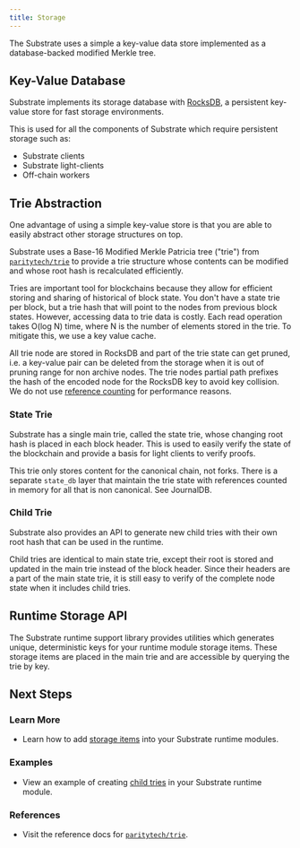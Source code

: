 ```yaml
---
title: Storage
---
```


The Substrate uses a simple a key-value data store implemented as a database-backed modified Merkle tree.

## Key-Value Database

Substrate implements its storage database with [RocksDB](https://rocksdb.org/), a persistent key-value store for fast storage environments.

This is used for all the components of Substrate which require persistent storage such as:

* Substrate clients
* Substrate light-clients
* Off-chain workers

## Trie Abstraction

One advantage of using a simple key-value store is that you are able to easily abstract other storage structures on top.

Substrate uses a Base-16 Modified Merkle Patricia tree ("trie") from [`paritytech/trie`](https://github.com/paritytech/trie) to provide a trie structure whose contents can be modified and whose root hash is recalculated efficiently.

Tries are important tool for blockchains because they allow for efficient storing and sharing of historical of block state. You don't have a state trie per block, but a trie hash that will point to the nodes from previous block states. However, accessing data to trie data is costly. Each read operation takes O(log N) time, where N is the number of elements stored in the trie. To mitigate this, we use a key value cache.

All trie node are stored in RocksDB and part of the trie state can get pruned, i.e. a key-value pair can be deleted from the storage when it is out of pruning range for non archive nodes. The trie nodes partial path prefixes the hash of the encoded node for the RocksDB key to avoid key collision. We do not use [reference counting](http://en.wikipedia.org/wiki/Reference_counting) for performance reasons.

### State Trie

Substrate has a single main trie, called the state trie, whose changing root hash is placed in each block header. This is used to easily verify the state of the blockchain and provide a basis for light clients to verify proofs.

This trie only stores content for the canonical chain, not forks. There is a separate `state_db` layer that maintain the trie state with references counted in memory for all that is non canonical. See JournalDB.

### Child Trie

Substrate also provides an API to generate new child tries with their own root hash that can be used in the runtime.

Child tries are identical to main state trie, except their root is stored and updated in the main trie instead of the block header. Since their headers are a part of the main state trie, it is still easy to verify of the complete node state when it includes child tries.

## Runtime Storage API

The Substrate runtime support library provides utilities which generates unique, deterministic keys for your runtime module storage items. These storage items are placed in the main trie and are accessible by querying the trie by key.

## Next Steps

### Learn More

* Learn how to add [storage items](development/module/storage.md) into your Substrate runtime modules.

### Examples

* View an example of creating [child tries]() in your Substrate runtime module.

### References

* Visit the reference docs for [`paritytech/trie`](https://substrate.dev/rustdocs/master/trie_db/trait.Trie.html).
